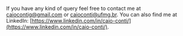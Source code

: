 If you have any kind of query feel free to contact me at [caiocontig@gmail.com](mailto:caiocontig@gmail.com) or [caioconti@ufmg.br](mailto:caioconti@ufmg.br). You can also find me at LinkedIn: [https://www.linkedin.com/in/caio-conti/](https://www.linkedin.com/in/caio-conti/).